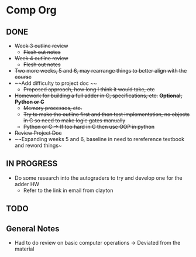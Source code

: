 # Comp Org

## DONE

- ~~Week 3 outline review~~
  - ~~Flesh out notes~~
- ~~Week 4 outline review~~
  - ~~Flesh out notes~~
- ~~Two more weeks, 5 and 6, may rearrange things to better align with the course~~
- ~~Add difficulty to project doc ~~
  - ~~Proposed approach, how long I think it would take, etc~~
- ~~Homework for building a full adder in C, specifications, etc.~~
~~**Optional, Python or C**~~
  - ~~Memory processes, etc.~~
  - ~~Try to make the outline first and then test implementation, no objects in C so need to make logic gates manually~~
  - ~~Python or C -> If too hard in C then use OOP in python~~
- ~~Review Project Doc~~
- ~~Expanding weeks 5 and 6, baseline in need to rereference textbook and reword things~

## IN PROGRESS

- Do some research into the autograders to try and develop one for the adder HW
  - Refer to the link in email from clayton

## TODO

## General Notes 

- Had to do review on basic computer operations -> Deviated from the material


